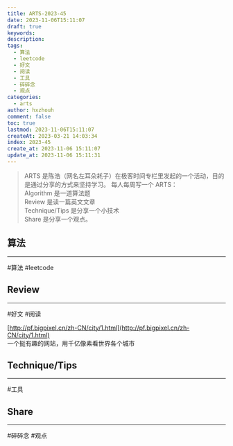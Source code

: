 ```yaml
---
title: ARTS-2023-45
date: 2023-11-06T15:11:07
draft: true
keywords: 
description: 
tags:
  - 算法
  - leetcode
  - 好文
  - 阅读
  - 工具
  - 碎碎念
  - 观点
categories:
  - arts
author: hxzhouh
comment: false
toc: true
lastmod: 2023-11-06T15:11:07
createAt: 2023-03-21 14:03:34
index: 2023-45
create_at: 2023-11-06 15:11:07
update_at: 2023-11-06 15:11:31
---
```


>ARTS 是陈浩（网名左耳朵耗子）在极客时间专栏里发起的一个活动，目的是通过分享的方式来坚持学习。 每人每周写一个 ARTS：  
>	Algorithm 是一道算法题  
>	Review 是读一篇英文文章  
>	Technique/Tips 是分享一个小技术  
>	Share 是分享一个观点。

<!-- more -->

## 算法
---
#算法 #leetcode


## Review
---
#好文 #阅读

[http://pf.bigpixel.cn/zh-CN/city/1.html](http://pf.bigpixel.cn/zh-CN/city/1.html)  
一个挺有趣的网站，用千亿像素看世界各个城市

## Technique/Tips
---
#工具  

## Share
---
#碎碎念 #观点

